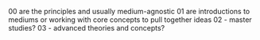 00 are the principles and usually medium-agnostic
01 are introductions to mediums or working with core concepts to pull together ideas
02 - master studies?
03 - advanced theories and concepts?
